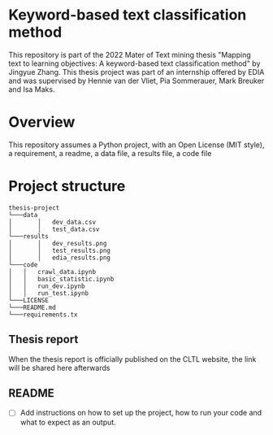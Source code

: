 # Keyword-based text classification method
This repository is part of the 2022 Mater of Text mining thesis "Mapping text to learning objectives: A keyword-based text classification method" by Jingyue Zhang. This thesis project was part of an internship offered by EDIA and was supervised by Hennie van der Vliet, Pia Sommerauer, Mark Breuker and Isa Maks.

# Overview
This repository assumes a Python project, with an Open License (MIT style), a requirement, a readme, a data file, a results file, a code file

# Project structure

```
thesis-project
└───data
│       │   dev_data.csv 
│       │   test_data.csv
└───results
│       │   dev_results.png 
│       │   test_results.png
│       │   edia_results.png
└───code
│   │   crawl_data.ipynb 
│   │   basic_statistic.ipynb
│   │   run_dev.ipynb
│   │   run_test.ipynb
└───LICENSE
└───README.md
└───requirements.tx
```

## Thesis report
When the thesis report is officially published on the CLTL website, the link will be shared here afterwards

## README
- [ ] Add instructions on how to set up the project, how to run your code and what to expect as an output.






